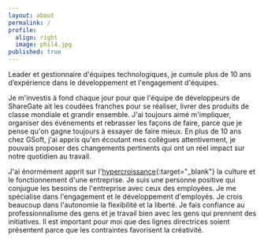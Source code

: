 ```yaml
---
layout: about
permalink: /
profile:
  align: right
  image: phil4.jpg
published: true
---
```


Leader et gestionnaire d'équipes technologiques, je cumule plus de 10 ans d’expérience dans le développement et l'engagement d'équipes. 

Je m'investis à fond chaque jour pour que l'équipe de développeurs de ShareGate ait les coudées franches pour se réaliser, livrer des produits de classe mondiale et grandir ensemble. J'ai toujours aimé m'impliquer, organiser des événements et rebrasser les façons de faire, parce que je pense qu'on gagne toujours à essayer de faire mieux. En plus de  10 ans chez GSoft, j'ai appris qu'en écoutant mes collègues attentivement, je pouvais proposer des changements pertinents qui ont un réel impact sur notre quotidien au travail.

J'ai énormément apprit sur l'[hypercroissance](http://cultureincpodcast.com/index.php/2019/12/10/11-culture-et-hypercroissance-philippe-lavoie/){:target="_blank"} la culture et le fonctionnement d'une entreprise. Je suis une personne positive qui conjugue les besoins de l'entreprise avec ceux des employées. Je me spécialise dans l'engagement et le développement d'employés. Je crois beaucoup dans l'autonomie la flexibilité et la liberté. Je fais confiance au professionnalisme des gens et je travail bien avec les gens qui prennent des initiatives. Il est important pour moi que des lignes directrices soient présentent parce que les contraintes favorisent la créativité.
